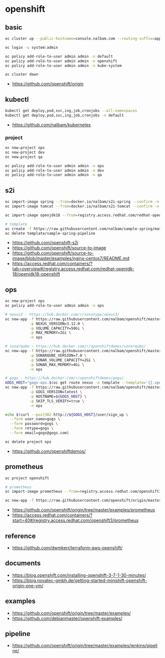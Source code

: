 # openshift

## basic
```bash
oc cluster up --public-hostname=console.nalbam.com --routing-suffix=apps.nalbam.com

oc login -u system:admin

oc policy add-role-to-user admin admin -n default
oc policy add-role-to-user admin admin -n openshift
oc policy add-role-to-user admin admin -n kube-system

oc cluster down
```
* https://github.com/openshift/origin

## kubectl
```bash
kubectl get deploy,pod,svc,ing,job,cronjobs --all-namespaces
kubectl get deploy,pod,svc,ing,job,cronjobs -n default
```
* https://github.com/nalbam/kubernetes

### project
```bash
oc new-project ops
oc new-project dev
oc new-project qa

oc policy add-role-to-user admin admin -n ops
oc policy add-role-to-user admin admin -n dev
oc policy add-role-to-user admin admin -n qa
```

## s2i
```bash
oc import-image spring --from=docker.io/nalbam/s2i-spring --confirm -n ops
oc import-image tomcat --from=docker.io/nalbam/s2i-tomcat --confirm -n ops

oc import-image openjdk18 --from=registry.access.redhat.com/redhat-openjdk-18/openjdk18-openshift --confirm -n ops

# template
oc create -f https://raw.githubusercontent.com/nalbam/sample-spring/master/openshift/templates/pipeline.json
oc delete template/sample-spring-pipeline
```
* https://github.com/openshift-s2i
* https://github.com/openshift/source-to-image
* https://github.com/openshift/source-to-image/blob/master/examples/nginx-centos7/README.md
* https://access.redhat.com/containers/?tab=overview#/registry.access.redhat.com/redhat-openjdk-18/openjdk18-openshift

## ops
```bash
oc new-project ops
oc policy add-role-to-user admin admin -n ops

# nexus3 - https://hub.docker.com/r/sonatype/nexus3/
oc new-app -f https://raw.githubusercontent.com/nalbam/openshift/master/template/nexus3.yaml \
           -p NEXUS_VERSION=3.12.0 \
           -p VOLUME_CAPACITY=50Gi \
           -p MAX_MEMORY=2Gi \
           -n ops

# sonarqube - https://hub.docker.com/r/openshiftdemos/sonarqube/
oc new-app -f https://raw.githubusercontent.com/nalbam/openshift/master/template/sonarqube.yaml \
           -p SONARQUBE_VERSION=7.0 \
           -p SONAR_VOLUME_CAPACITY=2Gi \
           -p SONAR_MAX_MEMORY=4Gi \
           -n ops

# gogs - https://hub.docker.com/r/openshiftdemos/gogs/
GOGS_HOST="gogs-ops.$(oc get route nexus -o template --template='{{.spec.host}}' -n ops | sed 's/nexus-ops.//g')"
oc new-app -f https://raw.githubusercontent.com/nalbam/openshift/master/template/gogs.yaml \
           -p GOGS_VERSION=latest \
           -p HOSTNAME=${GOGS_HOST} \
           -p SKIP_TLS_VERIFY=true \
           -n ops

echo $(curl --post302 http://${GOGS_HOST}/user/sign_up \
  --form user_name=gogs \
  --form password=gogs \
  --form retype=gogs \
  --form email=gogs@gogs.com)

oc delete project ops
```
* https://github.com/openshiftdemos/

## prometheus
```bash
oc project openshift

# prometheus
oc import-image prometheus --from=registry.access.redhat.com/openshift3/prometheus --confirm

oc new-app -f https://raw.githubusercontent.com/openshift/origin/master/examples/prometheus/prometheus.yaml

```
* https://github.com/openshift/origin/tree/master/examples/prometheus
* https://access.redhat.com/containers/?start=40#/registry.access.redhat.com/openshift3/prometheus

## reference
* https://github.com/dwmkerr/terraform-aws-openshift/

## documents
* https://blog.openshift.com/installing-openshift-3-7-1-30-minutes/
* https://blog.novatec-gmbh.de/getting-started-minishift-openshift-origin-one-vm/

## examples
* https://github.com/openshift/origin/tree/master/examples/
* https://github.com/debianmaster/openshift-examples/

## pipeline
* https://github.com/openshift/origin/tree/master/examples/jenkins/pipeline/
